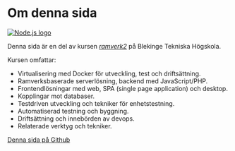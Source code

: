 Om denna sida
==================================

[![Node.js logo](img/1200px-Node.js_logo.svg.png)](https://nodejs.org/en/)

Denna sida är en del av kursen [*ramverk2*](https://dbwebb.se/kurser/ramverk2-v1) på Blekinge Tekniska Högskola.

Kursen omfattar:


* Virtualisering med Docker för utveckling, test och driftsättning.
* Ramverksbaserade serverlösning, backend med JavaScript/PHP.
* Frontendlösningar med web, SPA (single page application) och desktop.
* Kopplingar mot databaser.
* Testdriven utveckling och tekniker för enhetstestning.
* Automatiserad testning och byggning.
* Driftsättning och innebörden av devops.
* Relaterade verktyg och tekniker.

[Denna sida på Github](https://github.com/emsa16/ramverk2-me)
